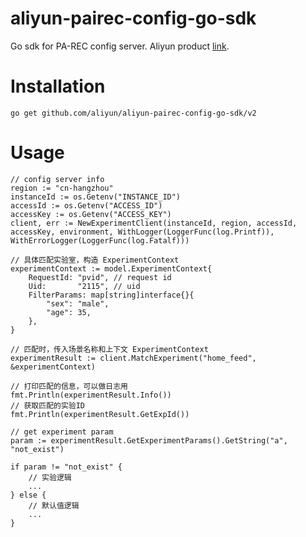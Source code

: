 # aliyun-pairec-config-go-sdk
Go sdk for PA-REC config server. Aliyun product [link](https://pairec.console.aliyun.com/v2/cn-hangzhou/instances).

# Installation

```
go get github.com/aliyun/aliyun-pairec-config-go-sdk/v2
```

# Usage

```golang
// config server info
region := "cn-hangzhou"
instanceId := os.Getenv("INSTANCE_ID")
accessId := os.Getenv("ACCESS_ID")
accessKey := os.Getenv("ACCESS_KEY")
client, err := NewExperimentClient(instanceId, region, accessId, accessKey, environment, WithLogger(LoggerFunc(log.Printf)),  WithErrorLogger(LoggerFunc(log.Fatalf)))

// 具体匹配实验室，构造 ExperimentContext
experimentContext := model.ExperimentContext{
    RequestId: "pvid", // request id
    Uid:       "2115", // uid
    FilterParams: map[string]interface{}{
        "sex": "male",
        "age": 35,
    },
}

// 匹配时，传入场景名称和上下文 ExperimentContext
experimentResult := client.MatchExperiment("home_feed", &experimentContext)

// 打印匹配的信息，可以做日志用
fmt.Println(experimentResult.Info())
// 获取匹配的实验ID
fmt.Println(experimentResult.GetExpId())

// get experiment param 
param := experimentResult.GetExperimentParams().GetString("a", "not_exist")

if param != "not_exist" {
    // 实验逻辑
    ...
} else {
    // 默认值逻辑
    ...
}
```
